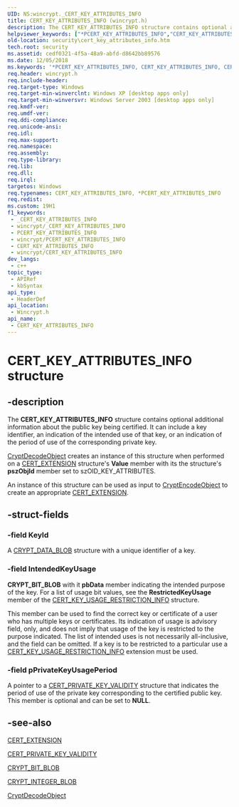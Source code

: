 ```yaml
---
UID: NS:wincrypt._CERT_KEY_ATTRIBUTES_INFO
title: CERT_KEY_ATTRIBUTES_INFO (wincrypt.h)
description: The CERT_KEY_ATTRIBUTES_INFO structure contains optional additional information about the public key being certified.
helpviewer_keywords: ["*PCERT_KEY_ATTRIBUTES_INFO","CERT_KEY_ATTRIBUTES_INFO","CERT_KEY_ATTRIBUTES_INFO structure [Security]","PCERT_KEY_ATTRIBUTES_INFO","PCERT_KEY_ATTRIBUTES_INFO structure pointer [Security]","_crypto2_cert_key_attributes_info","security.cert_key_attributes_info","wincrypt/CERT_KEY_ATTRIBUTES_INFO","wincrypt/PCERT_KEY_ATTRIBUTES_INFO"]
old-location: security\cert_key_attributes_info.htm
tech.root: security
ms.assetid: cedf0321-4f5a-48a9-abfd-d8642bb89576
ms.date: 12/05/2018
ms.keywords: '*PCERT_KEY_ATTRIBUTES_INFO, CERT_KEY_ATTRIBUTES_INFO, CERT_KEY_ATTRIBUTES_INFO structure [Security], PCERT_KEY_ATTRIBUTES_INFO, PCERT_KEY_ATTRIBUTES_INFO structure pointer [Security], _crypto2_cert_key_attributes_info, security.cert_key_attributes_info, wincrypt/CERT_KEY_ATTRIBUTES_INFO, wincrypt/PCERT_KEY_ATTRIBUTES_INFO'
req.header: wincrypt.h
req.include-header: 
req.target-type: Windows
req.target-min-winverclnt: Windows XP [desktop apps only]
req.target-min-winversvr: Windows Server 2003 [desktop apps only]
req.kmdf-ver: 
req.umdf-ver: 
req.ddi-compliance: 
req.unicode-ansi: 
req.idl: 
req.max-support: 
req.namespace: 
req.assembly: 
req.type-library: 
req.lib: 
req.dll: 
req.irql: 
targetos: Windows
req.typenames: CERT_KEY_ATTRIBUTES_INFO, *PCERT_KEY_ATTRIBUTES_INFO
req.redist: 
ms.custom: 19H1
f1_keywords:
 - _CERT_KEY_ATTRIBUTES_INFO
 - wincrypt/_CERT_KEY_ATTRIBUTES_INFO
 - PCERT_KEY_ATTRIBUTES_INFO
 - wincrypt/PCERT_KEY_ATTRIBUTES_INFO
 - CERT_KEY_ATTRIBUTES_INFO
 - wincrypt/CERT_KEY_ATTRIBUTES_INFO
dev_langs:
 - c++
topic_type:
 - APIRef
 - kbSyntax
api_type:
 - HeaderDef
api_location:
 - Wincrypt.h
api_name:
 - CERT_KEY_ATTRIBUTES_INFO
---
```


# CERT_KEY_ATTRIBUTES_INFO structure


## -description

The <b>CERT_KEY_ATTRIBUTES_INFO</b> structure contains optional additional information about the public key being certified. It can include a key identifier, an indication of the intended use of that key, or an indication of the period of use of the corresponding private key.


<a href="/windows/desktop/api/wincrypt/nf-wincrypt-cryptdecodeobject">CryptDecodeObject</a> creates an instance of this structure when performed on a 
<a href="/windows/desktop/api/wincrypt/ns-wincrypt-cert_extension">CERT_EXTENSION</a> structure's <b>Value</b> member with its the structure's <b>pszObjId</b> member set to szOID_KEY_ATTRIBUTES.

An instance of this structure can be used as input to <a href="/windows/desktop/api/wincrypt/nf-wincrypt-cryptencodeobject">CryptEncodeObject</a> to create an appropriate <a href="/windows/desktop/api/wincrypt/ns-wincrypt-cert_extension">CERT_EXTENSION</a>.

## -struct-fields

### -field KeyId

A <a href="/previous-versions/windows/desktop/legacy/aa381414(v=vs.85)">CRYPT_DATA_BLOB</a> structure with a unique identifier of a key.

### -field IntendedKeyUsage

<b>CRYPT_BIT_BLOB</b> with it <b>pbData</b> member indicating the intended purpose of the key. For a list of usage bit values, see the <b>RestrictedKeyUsage</b> member of 
the <a href="/windows/desktop/api/wincrypt/ns-wincrypt-cert_key_usage_restriction_info">CERT_KEY_USAGE_RESTRICTION_INFO</a> structure. 




This member can be used to find the correct key or certificate of a user who has multiple keys or certificates. Its indication of usage is advisory field, only, and does not imply that usage of the key is restricted to the purpose indicated. The list of intended uses is not necessarily all-inclusive, and the field can be omitted. If a key is to be restricted to a particular use a <a href="/windows/desktop/api/wincrypt/ns-wincrypt-cert_key_usage_restriction_info">CERT_KEY_USAGE_RESTRICTION_INFO</a> extension must be used.

### -field pPrivateKeyUsagePeriod

A pointer to a 
<a href="/windows/desktop/api/wincrypt/ns-wincrypt-cert_private_key_validity">CERT_PRIVATE_KEY_VALIDITY</a> structure that indicates the period of use of the private key corresponding to the certified public key. This member is optional and can be set to <b>NULL</b>.

## -see-also

<a href="/windows/desktop/api/wincrypt/ns-wincrypt-cert_extension">CERT_EXTENSION</a>



<a href="/windows/desktop/api/wincrypt/ns-wincrypt-cert_private_key_validity">CERT_PRIVATE_KEY_VALIDITY</a>



<a href="/windows/desktop/api/wincrypt/ns-wincrypt-crypt_bit_blob">CRYPT_BIT_BLOB</a>



<a href="/previous-versions/windows/desktop/legacy/aa381414(v=vs.85)">CRYPT_INTEGER_BLOB</a>



<a href="/windows/desktop/api/wincrypt/nf-wincrypt-cryptdecodeobject">CryptDecodeObject</a>